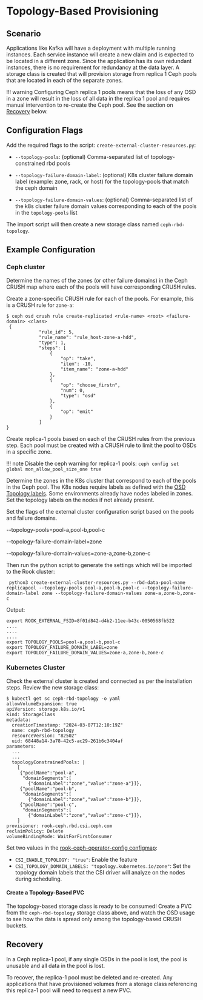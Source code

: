 # Topology-Based Provisioning

## Scenario
Applications like Kafka will have a deployment with multiple running instances. Each service instance will create a new claim and is expected to be located in a different zone. Since the application has its own redundant instances, there is no requirement for redundancy at the data layer. A storage class is created that will provision storage from replica 1 Ceph pools that are located in each of the separate zones.

!!! warning
    Configuring Ceph replica 1 pools means that the loss of any OSD in a zone will result in the loss of all data in the replica 1 pool and requires manual intervention to re-create the Ceph pool.
    See the section on [Recovery](#recovery) below.

## Configuration Flags

Add the required flags to the script: `create-external-cluster-resources.py`:

- `--topology-pools`: (optional) Comma-separated list of topology-constrained rbd pools

- `--topology-failure-domain-label`: (optional) K8s cluster failure domain label (example: zone, rack, or host) for the topology-pools that match the ceph domain

- `--topology-failure-domain-values`: (optional) Comma-separated list of the k8s cluster failure domain values corresponding to each of the pools in the `topology-pools` list

The import script will then create a new storage class named `ceph-rbd-topology`.

## Example Configuration

### Ceph cluster

Determine the names of the zones (or other failure domains) in the Ceph CRUSH map where each of the pools will have corresponding CRUSH rules.

Create a zone-specific CRUSH rule for each of the pools. For example, this is a CRUSH rule for `zone-a`:

```console
$ ceph osd crush rule create-replicated <rule-name> <root> <failure-domain> <class>
 {
            "rule_id": 5,
            "rule_name": "rule_host-zone-a-hdd",
            "type": 1,
            "steps": [
                {
                    "op": "take",
                    "item": -10,
                    "item_name": "zone-a~hdd"
                },
                {
                    "op": "choose_firstn",
                    "num": 0,
                    "type": "osd"
                },
                {
                    "op": "emit"
                }
            ]
}
```

Create replica-1 pools based on each of the CRUSH rules from the previous step. Each pool must be created with a CRUSH rule to limit the pool to OSDs in a specific zone.

!!! note
    Disable the ceph warning for replica-1 pools: `ceph config set global mon_allow_pool_size_one true`

Determine the zones in the K8s cluster that correspond to each of the pools in the Ceph pool. The K8s nodes require labels as defined with the [OSD Topology labels](../ceph-cluster-crd.md#osd-topology). Some environments already have nodes labeled in zones. Set the topology labels on the nodes if not already present.

Set the flags of the external cluster configuration script based on the pools and failure domains.

--topology-pools=pool-a,pool-b,pool-c

--topology-failure-domain-label=zone

--topology-failure-domain-values=zone-a,zone-b,zone-c

Then run the python script to generate the settings which will be imported to the Rook cluster:

```console
 python3 create-external-cluster-resources.py --rbd-data-pool-name replicapool --topology-pools pool-a,pool-b,pool-c --topology-failure-domain-label zone --topology-failure-domain-values zone-a,zone-b,zone-c
```

Output:

```console
export ROOK_EXTERNAL_FSID=8f01d842-d4b2-11ee-b43c-0050568fb522
....
....
....
export TOPOLOGY_POOLS=pool-a,pool-b,pool-c
export TOPOLOGY_FAILURE_DOMAIN_LABEL=zone
export TOPOLOGY_FAILURE_DOMAIN_VALUES=zone-a,zone-b,zone-c
```

### Kubernetes Cluster

Check the external cluster is created and connected as per the installation steps.
Review the new storage class:

```console
$ kubectl get sc ceph-rbd-topology -o yaml
allowVolumeExpansion: true
apiVersion: storage.k8s.io/v1
kind: StorageClass
metadata:
  creationTimestamp: "2024-03-07T12:10:19Z"
  name: ceph-rbd-topology
  resourceVersion: "82502"
  uid: 68448a14-3a78-42c5-ac29-261b6c3404af
parameters:
  ...
  ...
  topologyConstrainedPools: |
    [
     {"poolName":"pool-a",
      "domainSegments":[
        {"domainLabel":"zone","value":"zone-a"}]},
     {"poolName":"pool-b",
      "domainSegments":[
        {"domainLabel":"zone","value":"zone-b"}]},
     {"poolName":"pool-c",
      "domainSegments":[
        {"domainLabel":"zone","value":"zone-c"}]},
    ]
provisioner: rook-ceph.rbd.csi.ceph.com
reclaimPolicy: Delete
volumeBindingMode: WaitForFirstConsumer
```

Set two values in the [rook-ceph-operator-config configmap](https://github.com/rook/rook/blob/master/deploy/examples/operator.yaml):

- `CSI_ENABLE_TOPOLOGY: "true"`: Enable the feature
- `CSI_TOPOLOGY_DOMAIN_LABELS: "topology.kubernetes.io/zone"`: Set the topology domain labels that the CSI driver will analyze on the nodes during scheduling.

#### Create a Topology-Based PVC

The topology-based storage class is ready to be consumed! Create a PVC from the `ceph-rbd-topology` storage class above, and watch the OSD usage to see how the data is spread only among the topology-based CRUSH buckets.

## Recovery

In a Ceph replica-1 pool, if any single OSDs in the pool is lost, the pool is unusable and all data in the pool is lost.

To recover, the replica-1 pool must be deleted and re-created.
Any applications that have provisioned volumes from a storage class referencing this replica-1 pool will need to request a new PVC.
